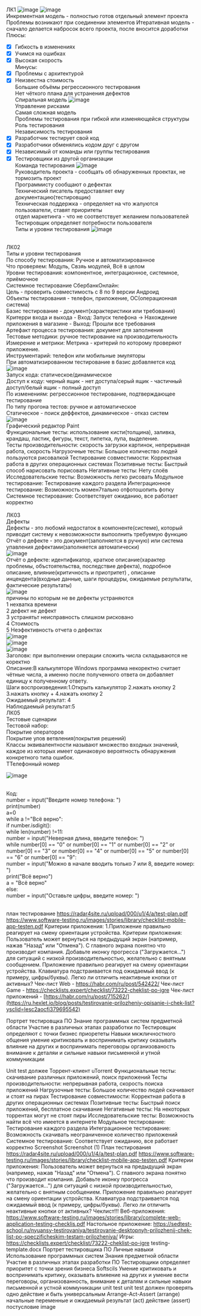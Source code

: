 <BR> ЛК1
![image](https://user-images.githubusercontent.com/50214016/213662701-8126664d-256c-4b04-8c32-9e9ae7ab51f6.png)
![image](https://user-images.githubusercontent.com/50214016/213662742-e798724a-50ca-4ef6-b9c2-5b015370bbcb.png)
<br> Инкрементная модель - полностью готов отдельный элемент проекта
  Проблемы возникают при соединении элементов
 Итеративная модель - сначало делается набросок всего проекта, после вносится доработки
<br> Плюсы:
  - [X] Гибкость в изменениях
  - [X] Учимся на ошибках
  - [X] Высокая скорость
<br> Минусы:
  - [X] Проблемы с архитектурой 
  - [X] Неизвестна стоимость
<br> Большие объёмы регрессионного тестирования
<br> Нет чёткого плана для устранения дефектов
<BR> Спиральная модель
  ![image](https://user-images.githubusercontent.com/50214016/213664565-c2fcbf8e-a7d7-4daf-937d-61bb9413cc3d.png)
<br> Управление рисками
<br> Самая сложная модель
  <br> Проблемы тестирования при гибкой или изменяющейся структуры
  <br> Роль тестирования
  <br> Независимость тестирования
  - [x] Разработчик тестирует свой код
  - [x] Разработчики обменялись кодом друг с другом
  - [x] Независимый от команды или группы тестирования
  - [x] Тестировщики из другой организации
  <br> Команда тестирования
  ![image](https://user-images.githubusercontent.com/50214016/213667248-e53166f2-0a59-4498-aa6a-a1a8d0912ac0.png)
<br> Руководитель проекта - сообщать об обнаруженных проектах, не тормозить проект
  <br> Программисту сообщают о дефектах
  <br> Технический писатель предоставляет ему документацию(тестировщик)
  <br> Техническая поддержка - определяет на что жалуются пользователи, ставят приоритеты
  <br> отдел маркетинга - что не соответствует желанием пользователей
  <br> Тестировщик определяет потребности пользователя
  <br> Типы и уровни тестирования
  ![image](https://user-images.githubusercontent.com/50214016/213669734-65e8bac1-8a69-4956-bc87-86110e618eae.png)

<br>                    ЛК02
<br>                    Типы и уровни тестирования
<br> По способу тестирования: Ручное и автоматизированное
<br> Что проверяем: Модуль, Свзяь модулей, Всё в целом
<br> Уровни тестирования: компонентное, интеграционное, системное, приёмочное
<br> Системное тестирование СбербанкОнлайн:
<br> Цель - проверить совместимость с 8 по 9 версии Андроид
<br> Объекты тестирования - телефон, приложение, OC(операционная система)
<br> Базис тестирование - документ(характеристики или требования)
<br> Критерри входа и выхода - Вход: Запуск телефона -> Нахождение приложения в магазине - Выход: Прошли все требования
<br> Артефакт процесса тестирования: документ для заполнения
<br> Тестовые методики: ручное тестирование на производительность
<br> Измерение и метрики: Метрика - критерий по которому проверяют приложение. 
<br> Инструментарий: телефон или мобильные эмуляторы
<br> При автоматизированном тестирование в базис добавляется код
<br> ![image](https://user-images.githubusercontent.com/97594467/215056841-2a45faa0-297f-47a0-9ee0-5f80547ad766.png)
<br> Запуск кода: статическое/динамическое
<br> Доступ к коду: черный ящик - нет доступа/серый ящик - частичный доступ/белый ящик - полный доступ
<br> По изменениям: регрессионное тестирование, подтверждающее тестирование
<br> По типу прогона тестов: ручное и автоматическое
<br> Статическое - поиск деффектов, динамическое - отказ систем
<br> ![image](https://user-images.githubusercontent.com/97594467/215058296-89c67ad0-9296-46f5-929b-8b90225e4ec7.png)
<br>                    Графический редактор Paint
<br> Функциональные тесты: использование кисти(толщина), заливка, крандаш, ластик, фигуры, текст, пипетка, лупа, выделение.
<br> Тесты производительности: скорость загрузки картинок, непрерывная работа, скорость
Нагрузочные тесты: Большое количество людей пользуются рисовалкой
Тестирование совместимости: Корректная работа в других операционных системах
Позитивные тесты: Быстрый способ нарисовать порисовать
Негативные тесты: Нету слоёв
Исследовательские тесты: Возможность легко рисовать
Модульное тестирование: Тестирование каждого раздела
Интеграционное тестирование: Возможность момен7тально отфотошопить фотку
Системное тестирование: Соответствует ожиданию, все работает корректно                           
<br>                    ЛК03
<br>                   Дефекты
<br>Дефекты - это любомй недостаток в компоненте(системе), который приводит систему к невозможности выпоолнить требуемую функцию
<br>Отчёт о дефекте - это документ(заполняется в ручную) или система упавления дефектами(заполняется автоматически) 
<br>![image](https://user-images.githubusercontent.com/97594421/216567077-f8d5ebfd-62ae-41d4-a115-df6152d8f568.png)
<br>Отчёт о дефекте: идентификатор, краткое описание(характер проблемы, объстоятельства, последствие дефекта), подробное описание, влияние(критичность и приотритет)
, описание инцендента(входные данные, шаги процедуры, ожидаемые результаты, фактические результаты)
<br>![image](https://user-images.githubusercontent.com/97594421/216569622-dc378d1f-3a4a-482c-a55f-9aa4642ef8f9.png)
<br>причины по которым не ве дефекты устраняются
<br>1 нехватка времени
<br>2 дефект не дефект
<br>3 устранятьт неисправность слишком рисковано
<br>4 Стоимость
<br>5 Неэфективность отчета о дефектах
<br>![image](https://user-images.githubusercontent.com/97594421/216571547-2195d4f6-3d78-41d5-927b-007b09e2f40b.png)
<br>![image](https://user-images.githubusercontent.com/97594421/216571828-984bc32d-eb8c-40cf-83e8-64b0bdb14a1f.png)
<br>![image](https://user-images.githubusercontent.com/97594421/216571772-a3013915-af9b-40cd-beae-c91409754f3e.png)
<br>Заголовк: при выполнении операции сложить числа складываются не коректно
<br>Описание:В калькуляторе Windows программа некоректно считает чётные числа, а именно после полученного ответа он добавляет единицу к полученному ответу.
<br>Шаги воспроизведения:1.Открыть калькулятор 2.нажать кнопку 2 3.нажать кнопку + 4.нажать кнопку 2
<br>Ожидаемый результат: 4
<br>Наблюдаемый результат:5
<br>                    ЛК05
<br>                   Тестовые сценарии
<br>Тестовой набор: 
<br>Покрытие операторов
<br>Покрытие улов ветвления(покрытия решений)
<br>Классы эквивалентности называют множество входных значений, каждое из которых имеет одинаковую вероятность обнаружения конкретного типа ошибок.
<br>ТТелефонный номер

![image](https://user-images.githubusercontent.com/97594421/219617935-41f39a7e-253d-49d6-b7e1-4309856964e0.png)

<br>Код:
<br>number = input("Введите номер телефона: ")
<br>print(number)
<br>a=0
<br>while a !="Всё верно":
<br>    if number.isdigit():
<br>        while len(number) !=11:
<br>            number = input("Неверная длина, введите телефон: ")
<br>            while number[0] == "0" or number[0] == "1" or number[0] == "2" or number[0] == "3" or number[0] == "4" or number[0] == "5" or number[0] == "6" or number[0] == "9":
<br>                number = input("Можно в начале вводить только 7 или 8, введите номер: ")
<br>            print("Всё верно")
<br>            a = "Всё верно"
<br>    else:
<br>       number = input("Оставьте цифры, введите номер: ")

<br>план тестирование
https://radar4site.ru/upload/000/u1/4/a/test-plan.pdf https://www.software-testing.ru/images/stories/library/checklist-mobile-app-testen.pdf
Критерии приложения:
  1.Приложение правильно реагирует на смену
  ориентации устройства.
Критерии приложения: Пользователь может вернуться на предыдущий экран (например, нажав "Назад" или "Отмена"). С главного экрана понятно что производит компания. Добавьте иконку прогресса ("Загружается…") для ситуаций с низкой производительностью, желательно с внятным сообщением. Приложение правильно реагирует на смену ориентации устройства. Клавиатура подстраивается под ожидаемый ввод (к примеру, цифры/буквы). Легко ли отличить неактивные кнопки от активных?
Чек-лист Web - https://habr.com/ru/post/542422/
Чек-лист Game - https://checklists.expert/checklist/73222-cheklist-po-igre
Чек-лист приложений - [https://habr.com/ru/post/715262/](https://ru.hexlet.io/blog/posts/testirovanie-prilozheniy-opisanie-i-chek-list?ysclid=lesc2aocfi379695542)

Портрет тестировщка ПО
Знание программных систем предметной области
Участие в различных этапах разработки по
Тестировщик определяют с точки бизнес приорететы
Навыки мкжличностного общения 
умение критиковать и воспринимать критику оказывать влияние на других и воспринимать переговоры
организованость внимание к деталяи и сильные навыки письменной и утной коммуникации

Unit test
должее
Торрент-клиент uTorrent
Функциональные тесты: скачивание различных приложений, поиск приложений
Тесты производительности: непрерывная работа, скорость поиска приложений
Нагрузочные тесты: Большое количество людей скачивают и стоят на пирах
Тестирование совместимости: Корректная работа в других операционных системах
Позитивные тесты: Быстрый поиск приложений, бесплатное скачивание
Негативные тесты: На некоторых торрентах могут не стоят пиры
Исследовательские тесты: Возможность найти всё что имеется в интернете
Модульное тестирование: Тестирование каждого раздела
Интеграционное тестирование: Возможность скачивать неограниченное количество приложений
Системное тестирование: Соответствует ожиданию, все работает корректно Screenshot Screenshot (1)
План тестирования https://radar4site.ru/upload/000/u1/4/a/test-plan.pdf https://www.software-testing.ru/images/stories/library/checklist-mobile-app-testen.pdf
Критерии приложения: Пользователь может вернуться на предыдущий экран (например, нажав "Назад" или "Отмена"). С главного экрана понятно что производит компания. Добавьте иконку прогресса ("Загружается…") для ситуаций с низкой производительностью, желательно с внятным сообщением. Приложение правильно реагирует на смену ориентации устройства. Клавиатура подстраивается под ожидаемый ввод (к примеру, цифры/буквы). Легко ли отличить неактивные кнопки от активных? Чеклист!!! Веб-приложения: https://www.software-testing.ru/images/stories/library/complete-web-application-testing-checklis.pdf Настольное приложение: https://sedtest-school.ru/nyuansy-testirovaniya/testirovanie-desktopnyh-prilozhenij-chek-list-po-speczificheskim-testam-prilozheniya/ Игры: https://checklists.expert/checklist/73222-cheklist-po-igre testing-template.docx
Портрет тестировщика ПО
Личные навыки Использование программных систем Знания предметной области Участие в различных этапах разработки ПО Тестировщики определяет приоритет с точки зрения бизнеса Softscils Умение критиковать и воспринимать критику, оказывать влияение на других и умение вести переговоры, организованность, внимание к деталям и сильные навыки письменной и устной коммуникации
unit test unit test должен проверять одно действие и быть универсальным
Arrange-Act-Assert (arrange) начальные переменные и ожидаемый результат (act) действие (assert) постусловие image
